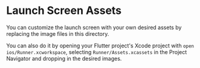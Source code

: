 # Launch Screen Assets

You can customize the launch screen with your own desired assets by
replacing the image files in this directory.

You can also do it by opening your Flutter project's Xcode project with
`open ios/Runner.xcworkspace`, selecting `Runner/Assets.xcassets` in the
Project Navigator and dropping in the desired images.
